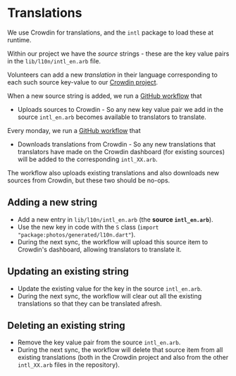 # Translations

We use Crowdin for translations, and the `intl` package to load these at
runtime.

Within our project we have the _source_ strings - these are the key value pairs
in the `lib/l10n/intl_en.arb` file.

Volunteers can add a new _translation_ in their language corresponding to each
such source key-value to our
[Crowdin project](https://crowdin.com/project/ente-photos-app).

When a new source string is added, we run a [GitHub workflow](../../.github/workflows/mobile-crowdin-push.yml)
that

-   Uploads sources to Crowdin - So any new key value pair we add in the source
    `intl_en.arb` becomes available to translators to translate.

Every monday, we run a [GitHub workflow](../../.github/workflows/mobile-crowdin-sync.yml)
that 

-   Downloads translations from Crowdin - So any new translations that
    translators have made on the Crowdin dashboard (for existing sources) will
    be added to the corresponding `intl_XX.arb`.

The workflow also uploads existing translations and also downloads new sources
from Crowdin, but these two should be no-ops.

## Adding a new string

-   Add a new entry in `lib/l10n/intl_en.arb` (the
    **source `intl_en.arb`**).
-   Use the new key in code with the `S` class
    (`import "package:photos/generated/l10n.dart"`).
-   During the next sync, the workflow will upload this source item to Crowdin's
    dashboard, allowing translators to translate it.

## Updating an existing string

-   Update the existing value for the key in the source `intl_en.arb`.
-   During the next sync, the workflow will clear out all the existing
    translations so that they can be translated afresh.

## Deleting an existing string

-   Remove the key value pair from the source `intl_en.arb`.
-   During the next sync, the workflow will delete that source item from all
    existing translations (both in the Crowdin project and also from the
    other `intl_XX.arb` files in the repository).
